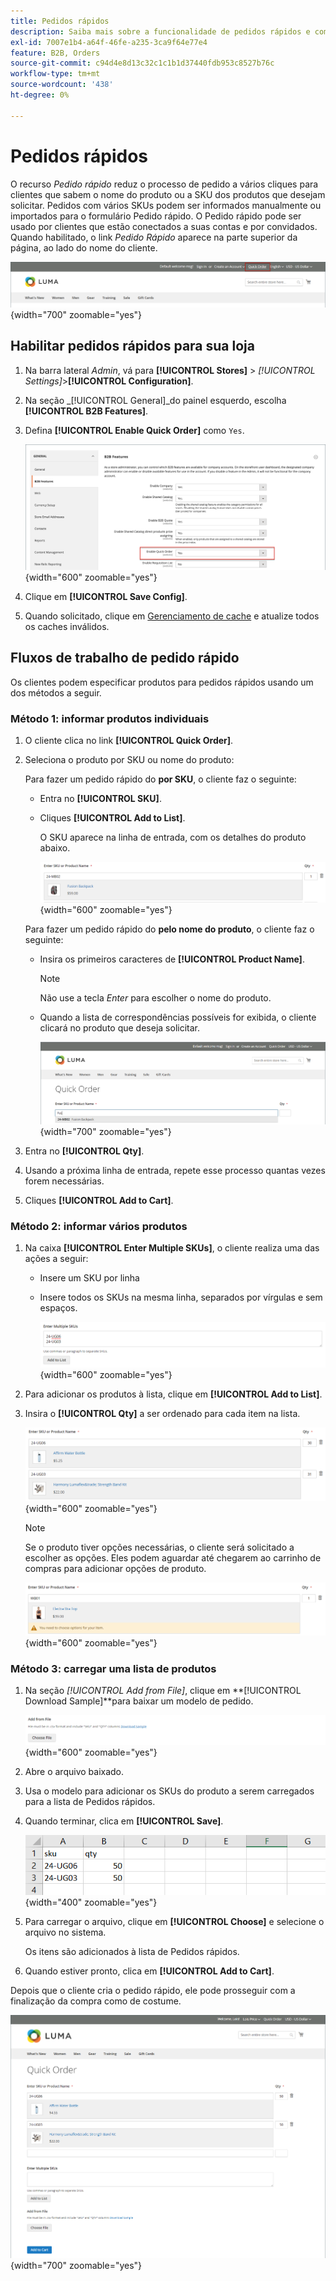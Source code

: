 ```yaml
---
title: Pedidos rápidos
description: Saiba mais sobre a funcionalidade de pedidos rápidos e como habilitá-la para seus clientes.
exl-id: 7007e1b4-a64f-46fe-a235-3ca9f64e77e4
feature: B2B, Orders
source-git-commit: c94d4e8d13c32c1c1b1d37440fdb953c8527b76c
workflow-type: tm+mt
source-wordcount: '438'
ht-degree: 0%

---
```


# Pedidos rápidos

O recurso _Pedido rápido_ reduz o processo de pedido a vários cliques para clientes que sabem o nome do produto ou a SKU dos produtos que desejam solicitar. Pedidos com vários SKUs podem ser informados manualmente ou importados para o formulário Pedido rápido. O Pedido rápido pode ser usado por clientes que estão conectados a suas contas e por convidados. Quando habilitado, o link _Pedido Rápido_ aparece na parte superior da página, ao lado do nome do cliente.

![Link de Pedido Rápido](./assets/quick-order-link.png){width="700" zoomable="yes"}

## Habilitar pedidos rápidos para sua loja

1. Na barra lateral _Admin_, vá para **[!UICONTROL Stores]** > _[!UICONTROL Settings]_>**[!UICONTROL Configuration]**.

1. Na seção _[!UICONTROL General]_do painel esquerdo, escolha **[!UICONTROL B2B Features]**.

1. Defina **[!UICONTROL Enable Quick Order]** como `Yes`.

   ![Habilitar Pedido Rápido](./assets/quick-orders-config.png){width="600" zoomable="yes"}

1. Clique em **[!UICONTROL Save Config]**.

1. Quando solicitado, clique em [Gerenciamento de cache](../systems/cache-management.md) e atualize todos os caches inválidos.

## Fluxos de trabalho de pedido rápido

Os clientes podem especificar produtos para pedidos rápidos usando um dos métodos a seguir.

### Método 1: informar produtos individuais

1. O cliente clica no link **[!UICONTROL Quick Order]**.

1. Seleciona o produto por SKU ou nome do produto:

   Para fazer um pedido rápido do **por SKU**, o cliente faz o seguinte:

   - Entra no **[!UICONTROL SKU]**.

   - Cliques **[!UICONTROL Add to List]**.

     O SKU aparece na linha de entrada, com os detalhes do produto abaixo.

     ![Detalhes do Pedido Rápido](./assets/quick-order-product-detail.png){width="600" zoomable="yes"}

   Para fazer um pedido rápido do **pelo nome do produto**, o cliente faz o seguinte:

   - Insira os primeiros caracteres de **[!UICONTROL Product Name]**.

     >[!NOTE]
     >
     >Não use a tecla _Enter_ para escolher o nome do produto.

   - Quando a lista de correspondências possíveis for exibida, o cliente clicará no produto que deseja solicitar.

     ![Clique para Escolher o Nome do Produto](./assets/quick-order-product-name.png){width="700" zoomable="yes"}

1. Entra no **[!UICONTROL Qty]**.

1. Usando a próxima linha de entrada, repete esse processo quantas vezes forem necessárias.

1. Cliques **[!UICONTROL Add to Cart]**.

### Método 2: informar vários produtos

1. Na caixa **[!UICONTROL Enter Multiple SKUs]**, o cliente realiza uma das ações a seguir:

   - Insere um SKU por linha

   - Insere todos os SKUs na mesma linha, separados por vírgulas e sem espaços.

     ![Inserir várias SKUs](./assets/quick-order-skus.png){width="600" zoomable="yes"}

1. Para adicionar os produtos à lista, clique em **[!UICONTROL Add to List]**.

1. Insira o **[!UICONTROL Qty]** a ser ordenado para cada item na lista.

   ![Lista de Pedidos Rápidos](./assets/quick-order-skus-detail.png){width="600" zoomable="yes"}

   >[!NOTE]
   >
   >Se o produto tiver opções necessárias, o cliente será solicitado a escolher as opções. Eles podem aguardar até chegarem ao carrinho de compras para adicionar opções de produto.

   ![Escolher Opções](./assets/quick-order-skus-product-options.png){width="600" zoomable="yes"}

### Método 3: carregar uma lista de produtos

1. Na seção _[!UICONTROL Add from File]_, clique em **[!UICONTROL Download Sample]**para baixar um modelo de pedido.

   ![Adicionar do Arquivo](./assets/quick-order-skus-add-from-file.png){width="600" zoomable="yes"}

1. Abre o arquivo baixado.

1. Usa o modelo para adicionar os SKUs do produto a serem carregados para a lista de Pedidos rápidos.

1. Quando terminar, clica em **[!UICONTROL Save]**.

   ![SKUs para Carregar](./assets/quick-order-skus-add-from-file-sample.png){width="400" zoomable="yes"}

1. Para carregar o arquivo, clique em **[!UICONTROL Choose]** e selecione o arquivo no sistema.

   Os itens são adicionados à lista de Pedidos rápidos.

1. Quando estiver pronto, clica em **[!UICONTROL Add to Cart]**.

Depois que o cliente cria o pedido rápido, ele pode prosseguir com a finalização da compra como de costume.

![Pedido Rápido](./assets/quick-order-add-to-cart.png){width="700" zoomable="yes"}
